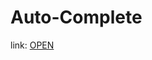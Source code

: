 # Auto-Complete

link: <a target="_blank" href="https://gabrielpossasb.github.io/Auto-Complete/">OPEN</a>
